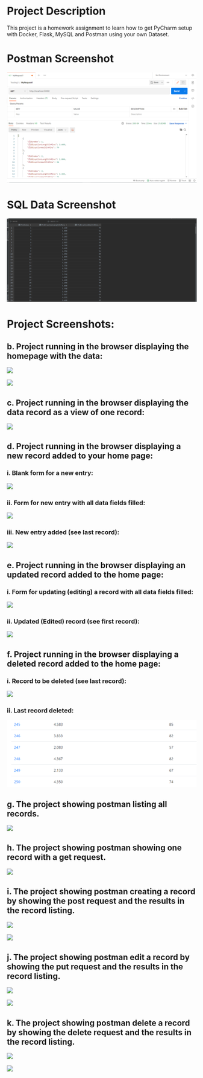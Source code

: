 # Project Description
This project is a homework assignment to learn how to get PyCharm setup with Docker, Flask, MySQL and Postman using your own Dataset.

# Postman Screenshot
![img.png](img.png)

# SQL Data Screenshot
![pycharm data query](Screenshots/1sql.png)

# Project Screenshots:


## b. Project running in the browser displaying the homepage with the data:
![](screenshots/b.PNG)

![](screenshots/b2.PNG)

## c. Project running in the browser displaying the data record as a view of one record:
![](screenshots/c.PNG)

## d. Project running in the browser displaying a new record added to your home page:
### i. Blank form for a new entry:
![](screenshots/d.PNG)
### ii. Form for new entry with all data fields filled:
![](screenshots/d2.PNG)
### iii. New entry added (see last record):
![](screenshots/d3.PNG)

## e. Project running in the browser displaying an updated record added to the home page:
### i. Form for updating (editing) a record with all data fields filled:
![](screenshots/e.PNG)
### ii. Updated (Edited) record (see first record):
![](screenshots/e2.PNG)

## f. Project running in the browser displaying a deleted record added to the home page:
### i. Record to be deleted (see last record):
![](screenshots/d3.PNG)
### ii. Last record deleted:
![](screenshots/f.PNG)

## g. The project showing postman listing all records.
![](screenshots/g.PNG)

## h. The project showing postman showing one record with a get request.
![](screenshots/h.PNG)

## i. The project showing postman creating a record by showing the post request and the results in the record listing. 
![](screenshots/i.PNG)

![](screenshots/i2.PNG)

## j. The project showing postman edit a record by showing the put request and the results in the record listing. 
![](screenshots/j.PNG)

![](screenshots/j2.PNG)

## k. The project showing postman delete a record by showing the delete request and the results in the record listing.
![](screenshots/k.PNG)

![](screenshots/k2.PNG)